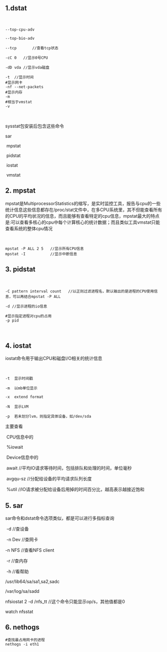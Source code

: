 ## 1.dstat

​	

```
--top-cpu-adv

--top-bio-adv

--tcp		//查看tcp状态

-cC 0	//显示0号CPU

-dD vda	//显示vda磁盘

-t	//显示时间
#显示网卡
-nf --net-packets
#显示内存
-m
#相当于vmstat
-v
```

​	

sysstat包安装后包含这些命令

sar

​	mpstat

​	pidstat

​	iostat

​	vmstat

## 2. mpstat

mpstat是MultiprocessorStatistics的缩写，是实时监控工具，报告与cpu的一些统计信息这些信息都存在/proc/stat文件中，在多CPU系统里，其不但能查看所有的CPU的平均状况的信息，而且能够有查看特定的cpu信息，mpstat最大的特点是:可以查看多核心的cpu中每个计算核心的统计数据；而且类似工具vmstat只能查看系统的整体cpu情况

​	

```
mpstat -P ALL 2 5	//显示所有CPU信息
mpstat -I			//显示中断信息
```



## 3. pidstat

​	

```
-C pattern interval count	//以正则过滤进程名，默认输出的是进程的CPU使用信息，可以再结合mpstat -P ALL

-d //显示进程的io信息

#显示指定进程对cpu的占用		
-p pid
```

​	

## 4. iostat

iostat命令用于输出CPU和磁盘I/O相关的统计信息

​	

```
-t	显示时间戳

-m	以mb单位显示

-x	extend format

-N	显示LVM

-p	若未划分lvm，则指定具体设备，如/dev/sda
```

主要查看

​	CPU信息中的

​		%iowait

​	Device信息中的

​		await	//平均IO请求等待时间，包括排队和处理的时间，单位毫秒

​		avgqu-sz //分配给设备的平均请求队列长度

​		%util	//IO请求被分配给设备后用掉的时间百分比，越高表示越接近饱和

## 5. sar

sar命令和dstat命令选项类似，都是可以进行多指标查询

​	-d	//查设备

​	-n Dev	//查网卡

-n NFS	//查看NFS client

​	-r		//查内存

​	-h		//看帮助

/usr/lib64/sa/sa1,sa2,sadc

/var/log/sa/sadd

nfsiostat 2 -d /nfs_tt		//这个命令只能显示op/s，其他值都是0

watch nfsstat

## 6. nethogs

```
#查找最占用网卡的进程
nethogs -i eth1
```

